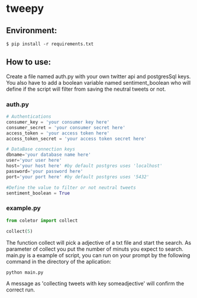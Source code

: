 # tweepy
## Environment:
```
$ pip install -r requirements.txt
```
## How to use:
Create a file named auth.py with your own twitter api and postgresSql keys. You also have to add a boolean variable named sentiment_boolean who will define if the script will filter from saving the neutral tweets or not.
### auth.py
```py
# Authentications
consumer_key = 'your consumer key here'
consumer_secret = 'your consumer secret here'
access_token = 'your access token here'
access_token_secret = 'your access token secret here'

# DataBase connection keys
dbname='your database name here'
user='your user here'
host='your host here' #by default postgres uses 'localhost'
password='your password here'
port='your port here' #by default postgres uses '5432'

#Define the value to filter or not neutral tweets
sentiment_boolean = True
```
### example.py
```py
from coletor import collect

collect(5)
```
The function collect will pick a adjective of a txt file and start the search. As parameter of collect you put the number of minuts you expect to search.
main.py is a example of script, you can run on your prompt by the following command in the directory of the aplication:
```
python main.py
```
A message as 'collecting tweets with key someadjective' will confirm the correct run.
